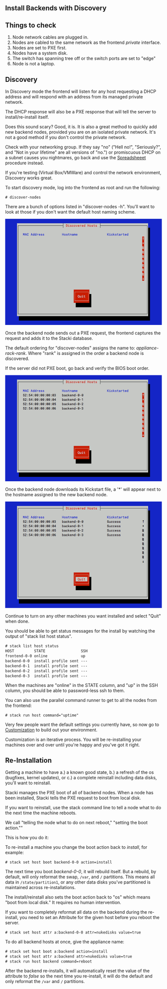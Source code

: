 ## Install Backends with Discovery

## Things to check
1. Node network cables are plugged in.
2. Nodes are cabled to the same network as the frontend _private_ interface.
3. Nodes are set to PXE first.
4. Nodes have a system disk.
5. The switch has spanning tree off or the switch ports are set to "edge"
6. Node is not a laptop.

## Discovery

In Discovery mode the frontend will listen for any host requesting a
DHCP address and will respond with an address from its managed private
network.

The DHCP response will also be a PXE response that will tell the
server to install/re-install itself.

Does this sound scary? Good, it is. It is also a great method to
quickly add new backend nodes, provided you are on an isolated private
network. It's not a good method if you don't control the private network.

Check with your networking group. If they say "no" ("Hell no!", "Seriously?", and "Not in your lifetime" are all versions of "no.") or promiscuous DHCP on a subnet  causes you nightmares, go back and use the [Spreadsheeet](Backend-Install-Spreadsheet) procedure instead.

If you're testing (Virtual Box/VMWare) and control the network environment, Discovery works great.

To start discovery mode, log into the frontend as root and run the following:

```
# discover-nodes
```

There are a bunch of options listed in "discover-nodes -h". You'll want to look at those if you don't want the default host naming scheme.

![discover-nodes-1](images/discover-nodes/discover-nodes-1.png)

Once the backend node sends out a PXE request, the frontend captures the request and adds it to the Stacki database.

The default ordering for "discover-nodes" assigns the name to:
_appliance_-_rack_-_rank_. Where "rank" is assigned in the order
a backend node is discovered.

If the server did not PXE boot, go back and verify the BIOS boot order.

![discover-nodes-2](images/discover-nodes/discover-nodes-2.png)

Once the backend node downloads its Kickstart file, a '*' will appear next to the hostname assigned to the new backend node.

![discover-nodes-3](images/discover-nodes/discover-nodes-3.png)

Continue to turn on any other machines you want installed and select "Quit" when done.

You should be able to get status messages for the install by watching the output of
"stack list host status".

```
# stack list host status
HOST         STATE                SSH
frontend-0-0 online               up
backend-0-0  install profile sent ---
backend-0-1  install profile sent ---
backend-0-2  install profile sent ---
backend-0-3  install profile sent ---
```

When the machines are "online" in the STATE column, and "up" in the SSH column, you should be able to password-less ssh to them.

You can also use the parallel command runner to get to all the nodes from the frontend:

```
# stack run host command="uptime"
```

Very few people want the default settings you currently have, so now go to [Customization](Customization) to build out your environment.

Customization is an iterative process. You will be re-installing your machines over and over until you're happy and you've got it right.

## Re-Installation

Getting a machine to have a.) a known good state, b.) a refresh of the os (bugfixes, kernel updates), or c.) a complete reinstall including data disks, you'll want to reinstall.

Stacki manages the PXE boot of all of backend nodes. When a node has been installed, Stacki tells the PXE request to boot from local disk.

If you want to reinstall, use the stack command line to tell a node what to do the next time the machine reboots.

We call "telling the node what to do on next reboot," "setting the boot action.""

This is how you do it:

To re-install a machine you change the boot
action back to _install_, for example:

```
# stack set host boot backend-0-0 action=install
```

The next time you boot _backend-0-0_, it will rebuild itself.
But a rebuild, by default, will only reformat the swap, ```/var```, and ```/``` partitions. This means all data in ```/state/partition1```, or any other data disks you've partitioned is maintained across re-installations.

The install/reinstall also sets the boot action back to "os" which means "boot from local disk." It requires no human intervention.

If you want to completely reformat all data on the backend during the
re-install, you need to set an Attribute for the given host before
you reboot the server.

```
# stack set host attr a:backend-0-0 attr=nukedisks value=true
```

To do all backend hosts at once, give the appliance name:

```
# stack set host boot a:backend action=install
# stack set host attr a:backend attr=nukedisks value=true
# stack run host backend command=reboot
```

After the backend re-installs, it will automatically reset the value of the
attribute to _false_ so the next time you re-install, it will do the default and only reformat the ```/var``` and ```/``` partitions.
